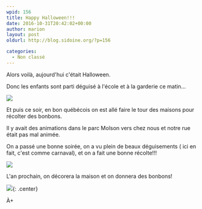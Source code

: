 ```yaml
---
wpid: 156
title: Happy Halloween!!!
date: 2016-10-31T20:42:02+00:00
author: marion
layout: post
oldurl: http://blog.sidoine.org/?p=156

categories:
  - Non classé
---
```

Alors voilà, aujourd'hui c'était Halloween.

Donc les enfants sont parti déguisé à l'école et à la garderie ce matin...

![](/media/2016/img_20161031_075700864.jpg)

Et puis ce soir, en bon québécois on est allé faire le tour des maisons pour récolter des bonbons.

Il y avait des animations dans le parc Molson vers chez nous et notre rue était pas mal animée.

On a passé une bonne soirée, on a vu plein de beaux déguisements ( ici en fait, c'est comme carnaval), et on a fait une bonne récolte!!!

![](/media/2016/img_20161031_185546339.jpg)

L'an prochain, on décorera la maison et on donnera des bonbons!

![](/media/2016/img_20161031_173301530.jpg){: .center}

À+